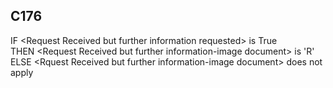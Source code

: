 ## C176
IF &lt;Request Received but further information requested&gt; is True  
  THEN &lt;Request Received but further information-image document&gt; is 'R'  
  ELSE &lt;Rquest Received but further information-image document&gt; does not apply
